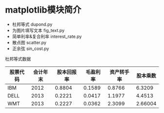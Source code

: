 # matplotlib模块简介

* 杜邦等式 dupond.py
* 为图片填写文本 fig_text.py
* 简单利率&复合利率 interest_rate.py
* 散点图 scatter.py
* 正余弦 sin_cost.py

杜邦等式数据

|股票代码|会计年末|股本回报率|毛盈利率|资产转手率|股本乘数|
|--------|-------|-------|-------|-------|-------|
|IBM|2012|0.8804|0.1589|0.8766|6.3209|
|DELL|2013|0.2221|0.0417|1.1977|4.4513|
|WMT|2013|0.2227|0.0362|2.3099|2.66004|